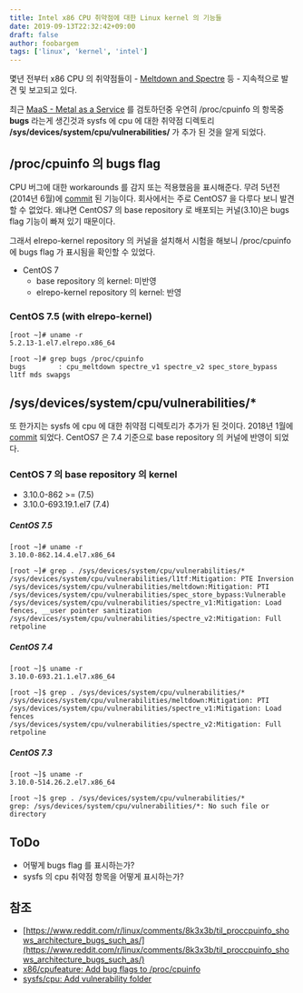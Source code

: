 ```yaml
---
title: Intel x86 CPU 취약점에 대한 Linux kernel 의 기능들
date: 2019-09-13T22:32:42+09:00
draft: false
author: foobargem
tags: ['linux', 'kernel', 'intel']
---
```


몇년 전부터 x86 CPU 의 취약점들이 - [Meltdown and Spectre](https://meltdownattack.com/) 등 - 지속적으로 발견 및 보고되고 있다.

최근  [MaaS - Metal as a Service](https://maas.io/) 를 검토하던중 우연히 /proc/cpuinfo 의 항목중 
**<strong>bugs</strong>** 라는게 생긴것과 sysfs 에 cpu 에 대한 취약점 디렉토리 **/sys/devices/system/cpu/vulnerabilities/** 가 추가 된 것을 알게 되었다.


## /proc/cpuinfo 의 bugs flag

CPU 버그에 대한 workarounds 를 감지 또는 적용했음을 표시해준다.
무려 5년전(2014년 6월)에 [commit](https://github.com/torvalds/linux/commit/80a208bd3948aceddf0429bd9f9b4cd858d526df) 된 기능이다.
회사에서는 주로 CentOS7 을 다루다 보니 발견할 수 없었다.
왜냐면 CentOS7 의 base repository 로 배포되는 커널(3.10)은 bugs flag 기능이 빠져 있기 때문이다.

그래서 elrepo-kernel repository 의 커널을 설치해서 시험을 해보니 /proc/cpuinfo 에 bugs flag 가 표시됨을 확인할 수 있었다.


* CentOS 7
    * base repository 의 kernel: 미반영
    * elrepo-kernel repository 의 kernel: 반영


### CentOS 7.5 (with elrepo-kernel)

```
[root ~]# uname -r
5.2.13-1.el7.elrepo.x86_64

[root ~]# grep bugs /proc/cpuinfo 
bugs        : cpu_meltdown spectre_v1 spectre_v2 spec_store_bypass l1tf mds swapgs
```


## /sys/devices/system/cpu/vulnerabilities/*

또 한가지는 sysfs 에 cpu 에 대한 취약점 디렉토리가 추가가 된 것이다.
2018년 1월에 [commit](https://github.com/torvalds/linux/commit/87590ce6e373d1a5401f6539f0c59ef92dd924a9) 되었다.
CentOS7 은 7.4 기준으로 base repository 의 커널에 반영이 되었다.


### CentOS 7 의 base repository 의 kernel

* 3.10.0-862 >= (7.5)
* 3.10.0-693.19.1.el7 (7.4)


##### CentOS 7.5

```
[root ~]# uname -r
3.10.0-862.14.4.el7.x86_64

[root ~]# grep . /sys/devices/system/cpu/vulnerabilities/*
/sys/devices/system/cpu/vulnerabilities/l1tf:Mitigation: PTE Inversion
/sys/devices/system/cpu/vulnerabilities/meltdown:Mitigation: PTI
/sys/devices/system/cpu/vulnerabilities/spec_store_bypass:Vulnerable
/sys/devices/system/cpu/vulnerabilities/spectre_v1:Mitigation: Load fences, __user pointer sanitization
/sys/devices/system/cpu/vulnerabilities/spectre_v2:Mitigation: Full retpoline
```

##### CentOS 7.4

```
[root ~]$ uname -r
3.10.0-693.21.1.el7.x86_64

[root ~]$ grep . /sys/devices/system/cpu/vulnerabilities/* 
/sys/devices/system/cpu/vulnerabilities/meltdown:Mitigation: PTI
/sys/devices/system/cpu/vulnerabilities/spectre_v1:Mitigation: Load fences
/sys/devices/system/cpu/vulnerabilities/spectre_v2:Mitigation: Full retpoline
```

##### CentOS 7.3

```
[root ~]$ uname -r
3.10.0-514.26.2.el7.x86_64

[root ~]$ grep . /sys/devices/system/cpu/vulnerabilities/*
grep: /sys/devices/system/cpu/vulnerabilities/*: No such file or directory
```


## ToDo

* 어떻게 bugs flag 를 표시하는가?
* sysfs 의 cpu 취약점 항목을 어떻게 표시하는가?


## 참조

* [https://www.reddit.com/r/linux/comments/8k3x3b/til_proccpuinfo_shows_architecture_bugs_such_as/](https://www.reddit.com/r/linux/comments/8k3x3b/til_proccpuinfo_shows_architecture_bugs_such_as/)
* [x86/cpufeature: Add bug flags to /proc/cpuinfo](https://github.com/torvalds/linux/commit/80a208bd3948aceddf0429bd9f9b4cd858d526df)
* [sysfs/cpu: Add vulnerability folder](https://github.com/torvalds/linux/commit/87590ce6e373d1a5401f6539f0c59ef92dd924a9)
